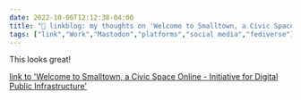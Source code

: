 ```yaml
---
date: 2022-10-06T12:12:38-04:00
title: "🔗 linkblog: my thoughts on 'Welcome to Smalltown, a Civic Space Online - Initiative for Digital Public Infrastructure'"
tags: ["link","Work","Mastodon","platforms","social media","fediverse"]
---
```

This looks great!
 

[link to 'Welcome to Smalltown, a Civic Space Online - Initiative for Digital Public Infrastructure'](https://publicinfrastructure.org/2022/09/28/welcome-to-smalltown/)
